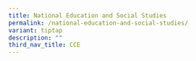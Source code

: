```yaml
---
title: National Education and Social Studies
permalink: /national-education-and-social-studies/
variant: tiptap
description: ""
third_nav_title: CCE
---
```

